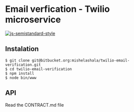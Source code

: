 # Email verfication - Twilio microservice

[![js-semistandard-style](https://img.shields.io/badge/code%20style-semistandard-brightgreen.svg?style=flat-square)](https://github.com/Flet/semistandard)

## Instalation
```
$ git clone git@bitbucket.org:mishelashala/twilio-email-verification.git
$ cd twilio-email-verification
$ npm install
$ node bin/www
```

## API
Read the CONTRACT.md file

